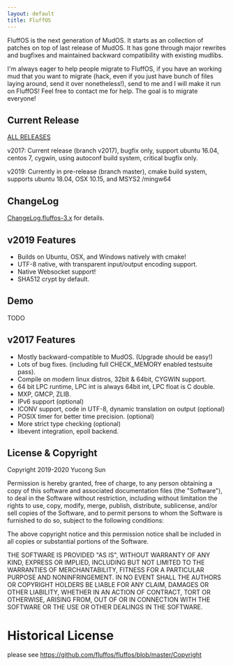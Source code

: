 ```yaml
---
layout: default
title: FluffOS
---
```


FluffOS is the next generation of MudOS. It starts as an collection of patches on top of last release of MudOS. It has
 gone through major rewrites and bugfixes and maintained backward compatibility with existing mudlibs.

I'm always eager to help people migrate to FluffOS, if you have an working mud that you want to migrate (hack, even if
you just have bunch of files laying around, send it over nonetheless!), send to me and I will make it
run on FluffOS! Feel free to contact me for help. The goal is to migrate everyone!

## Current Release

[ALL RELEASES](https://github.com/fluffos/fluffos/releases)

v2017: Current release (branch v2017), bugfix only, support ubuntu 16.04, centos 7, cygwin, using autoconf build
 system, critical
 bugfix only.

v2019: Currently in pre-release (branch master), cmake build system, supports ubuntu 18.04, OSX 10.15, and MSYS2
/mingw64

## ChangeLog

[ChangeLog.fluffos-3.x](https://github.com/fluffos/fluffos/blob/next-3.0/ChangeLog.fluffos-3.x) for details.

## v2019 Features
- Builds on Ubuntu, OSX, and Windows natively with cmake!
- UTF-8 native, with transparent input/output encoding support.
- Native Websocket support!
- SHA512 crypt by default.

## Demo

TODO

## v2017 Features

- Mostly backward-compatible to MudOS. (Upgrade should be easy!)
- Lots of bug fixes. (including full CHECK_MEMORY enabled testsuite pass).
- Compile on modern linux distros, 32bit & 64bit, CYGWIN support.
- 64 bit LPC runtime, LPC int is always 64bit int, LPC float is C double.
- MXP, GMCP, ZLIB.
- IPv6 support (optional)
- ICONV support, code in UTF-8, dynamic translation on output (optional)
- POSIX timer for better time precision. (optional)
- More strict type checking (optional)
- libevent integration, epoll backend.

## License & Copyright

Copyright 2019-2020 Yucong Sun

Permission is hereby granted, free of charge, to any person obtaining a copy of this software and associated documentation files (the "Software"), to deal in the Software without restriction, including without limitation the rights to use, copy, modify, merge, publish, distribute, sublicense, and/or sell copies of the Software, and to permit persons to whom the Software is furnished to do so, subject to the following conditions:

The above copyright notice and this permission notice shall be included in all copies or substantial portions of the Software.

THE SOFTWARE IS PROVIDED "AS IS", WITHOUT WARRANTY OF ANY KIND, EXPRESS OR IMPLIED, INCLUDING BUT NOT LIMITED TO THE WARRANTIES OF MERCHANTABILITY, FITNESS FOR A PARTICULAR PURPOSE AND NONINFRINGEMENT. IN NO EVENT SHALL THE AUTHORS OR COPYRIGHT HOLDERS BE LIABLE FOR ANY CLAIM, DAMAGES OR OTHER LIABILITY, WHETHER IN AN ACTION OF CONTRACT, TORT OR OTHERWISE, ARISING FROM, OUT OF OR IN CONNECTION WITH THE SOFTWARE OR THE USE OR OTHER DEALINGS IN THE SOFTWARE.

# Historical License

please see https://github.com/fluffos/fluffos/blob/master/Copyright
